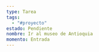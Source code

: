 ```yaml
---
type: Tarea
tags:
  - "#proyecto"
estado: Pendiente
nombre: Ir al museo de Antioquia
momento: Entrada
---
```


